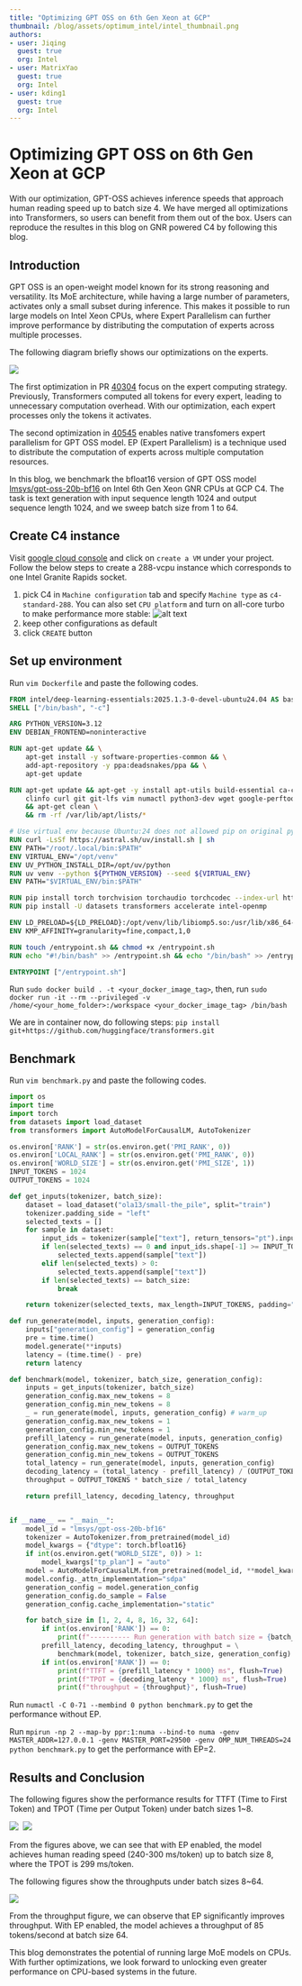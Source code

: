 ```yaml
---
title: "Optimizing GPT OSS on 6th Gen Xeon at GCP"
thumbnail: /blog/assets/optimum_intel/intel_thumbnail.png
authors:
- user: Jiqing
  guest: true
  org: Intel
- user: MatrixYao
  guest: true
  org: Intel
- user: kding1
  guest: true
  org: Intel
---
```



# Optimizing GPT OSS on 6th Gen Xeon at GCP

With our optimization, GPT-OSS achieves inference speeds that approach human reading speed up to batch size 4. We have merged all optimizations into Transformers, so users can benefit from them out of the box. Users can reproduce the resultes in this blog on GNR powered C4 by following this blog.


## Introduction

GPT OSS is an open-weight model known for its strong reasoning and versatility. Its MoE architecture, while having a large number of parameters, activates only a small subset during inference. This makes it possible to run large models on Intel Xeon CPUs, where Expert Parallelism can further improve performance by distributing the computation of experts across multiple processes.

The following diagram briefly shows our optimizations on the experts.

<kbd>
  <img src="assets/gpt-oss-on-intel-xeon/expert_parallelism.png">
</kbd>

The first optimization in PR [40304](https://github.com/huggingface/transformers/pull/40304) focus on the expert computing strategy. Previously, Transformers computed all tokens for every expert, leading to unnecessary computation overhead. With our optimization, each expert processes only the tokens it activates.

The second optimization in [40545](https://github.com/huggingface/transformers/pull/40545) enables native transfomers expert parallelism for GPT OSS model. EP (Expert Parallelism) is a technique used to distribute the computation of experts across multiple computation resources.

In this blog, we benchmark the bfloat16 version of GPT OSS model [lmsys/gpt-oss-20b-bf16](https://huggingface.co/lmsys/gpt-oss-20b-bf16) on Intel 6th Gen Xeon GNR CPUs at GCP C4. The task is text generation with input sequence length 1024 and output sequence length 1024, and we sweep batch size from 1 to 64.


## Create C4 instance
Visit [google cloud console](https://console.cloud.google.com/) and click on `create a VM` under your project. Follow the below steps to create a 288-vcpu instance which corresponds to one Intel Granite Rapids socket.

1. pick C4 in `Machine configuration` tab and specify `Machine type` as `c4-standard-288`. You can also set `CPU platform` and turn on all-core turbo to make performance more stable:
   ![alt text](assets/gpt-oss-on-intel-xeon/gnr.png)
2. keep other configurations as default
3. click `CREATE` button


## Set up environment
Run `vim Dockerfile` and paste the following codes.

```dockerfile
FROM intel/deep-learning-essentials:2025.1.3-0-devel-ubuntu24.04 AS base
SHELL ["/bin/bash", "-c"]

ARG PYTHON_VERSION=3.12
ENV DEBIAN_FRONTEND=noninteractive

RUN apt-get update && \
    apt-get install -y software-properties-common && \
    add-apt-repository -y ppa:deadsnakes/ppa && \
    apt-get update

RUN apt-get update && apt-get -y install apt-utils build-essential ca-certificates \
    clinfo curl git git-lfs vim numactl python3-dev wget google-perftools \
    && apt-get clean \
    && rm -rf /var/lib/apt/lists/*

# Use virtual env because Ubuntu:24 does not allowed pip on original python
RUN curl -LsSf https://astral.sh/uv/install.sh | sh
ENV PATH="/root/.local/bin:$PATH"
ENV VIRTUAL_ENV="/opt/venv"
ENV UV_PYTHON_INSTALL_DIR=/opt/uv/python
RUN uv venv --python ${PYTHON_VERSION} --seed ${VIRTUAL_ENV}
ENV PATH="$VIRTUAL_ENV/bin:$PATH"

RUN pip install torch torchvision torchaudio torchcodec --index-url https://download.pytorch.org/whl/cpu --no-cache-dir
RUN pip install -U datasets transformers accelerate intel-openmp

ENV LD_PRELOAD=${LD_PRELOAD}:/opt/venv/lib/libiomp5.so:/usr/lib/x86_64-linux-gnu/libtcmalloc.so.4
ENV KMP_AFFINITY=granularity=fine,compact,1,0

RUN touch /entrypoint.sh && chmod +x /entrypoint.sh
RUN echo "#!/bin/bash" >> /entrypoint.sh && echo "/bin/bash" >> /entrypoint.sh

ENTRYPOINT ["/entrypoint.sh"]
```

Run `sudo docker build . -t <your_docker_image_tag>`, then, run `sudo docker run -it --rm --privileged -v /home/<your_home_folder>:/workspace <your_docker_image_tag> /bin/bash`

We are in container now, do following steps:
`pip install git+https://github.com/huggingface/transformers.git`


## Benchmark

Run `vim benchmark.py` and paste the following codes.

```python
import os
import time
import torch
from datasets import load_dataset
from transformers import AutoModelForCausalLM, AutoTokenizer

os.environ['RANK'] = str(os.environ.get('PMI_RANK', 0))
os.environ['LOCAL_RANK'] = str(os.environ.get('PMI_RANK', 0))
os.environ['WORLD_SIZE'] = str(os.environ.get('PMI_SIZE', 1))
INPUT_TOKENS = 1024
OUTPUT_TOKENS = 1024

def get_inputs(tokenizer, batch_size):
    dataset = load_dataset("ola13/small-the_pile", split="train")
    tokenizer.padding_side = "left"
    selected_texts = []
    for sample in dataset:
        input_ids = tokenizer(sample["text"], return_tensors="pt").input_ids
        if len(selected_texts) == 0 and input_ids.shape[-1] >= INPUT_TOKENS:
            selected_texts.append(sample["text"])
        elif len(selected_texts) > 0:
            selected_texts.append(sample["text"])
        if len(selected_texts) == batch_size:
            break

    return tokenizer(selected_texts, max_length=INPUT_TOKENS, padding="max_length", truncation=True, return_tensors="pt")

def run_generate(model, inputs, generation_config):
    inputs["generation_config"] = generation_config
    pre = time.time()
    model.generate(**inputs)
    latency = (time.time() - pre)
    return latency

def benchmark(model, tokenizer, batch_size, generation_config):
    inputs = get_inputs(tokenizer, batch_size)
    generation_config.max_new_tokens = 8
    generation_config.min_new_tokens = 8
    _ = run_generate(model, inputs, generation_config) # warm_up
    generation_config.max_new_tokens = 1
    generation_config.min_new_tokens = 1
    prefill_latency = run_generate(model, inputs, generation_config)
    generation_config.max_new_tokens = OUTPUT_TOKENS
    generation_config.min_new_tokens = OUTPUT_TOKENS
    total_latency = run_generate(model, inputs, generation_config)
    decoding_latency = (total_latency - prefill_latency) / (OUTPUT_TOKENS - 1)
    throughput = OUTPUT_TOKENS * batch_size / total_latency

    return prefill_latency, decoding_latency, throughput


if __name__ == "__main__":
    model_id = "lmsys/gpt-oss-20b-bf16"
    tokenizer = AutoTokenizer.from_pretrained(model_id)
    model_kwargs = {"dtype": torch.bfloat16}
    if int(os.environ.get("WORLD_SIZE", 0)) > 1:
        model_kwargs["tp_plan"] = "auto"
    model = AutoModelForCausalLM.from_pretrained(model_id, **model_kwargs)
    model.config._attn_implementation="sdpa"
    generation_config = model.generation_config
    generation_config.do_sample = False
    generation_config.cache_implementation="static"

    for batch_size in [1, 2, 4, 8, 16, 32, 64]:
        if int(os.environ['RANK']) == 0:
            print(f"---------- Run generation with batch size = {batch_size} ----------", flush=True)
        prefill_latency, decoding_latency, throughput = \
            benchmark(model, tokenizer, batch_size, generation_config)
        if int(os.environ['RANK']) == 0:
            print(f"TTFT = {prefill_latency * 1000} ms", flush=True)
            print(f"TPOT = {decoding_latency * 1000} ms", flush=True)
            print(f"throughput = {throughput}", flush=True)
```

Run `numactl -C 0-71 --membind 0 python benchmark.py` to get the performance without EP.

Run `mpirun -np 2 --map-by ppr:1:numa --bind-to numa -genv MASTER_ADDR=127.0.0.1 -genv MASTER_PORT=29500 -genv OMP_NUM_THREADS=24 python benchmark.py` to get the performance with EP=2.


## Results and Conclusion

The following figures show the performance results for TTFT (Time to First Token) and TPOT (Time per Output Token) under batch sizes 1~8.

<kbd>
  <img src="assets/gpt-oss-on-intel-xeon/TTFT-gpt-oss.png">
</kbd>

<kbd>
  <img src="assets/gpt-oss-on-intel-xeon/TPOT-gpt-oss.png">
</kbd>

From the figures above, we can see that with EP enabled, the model achieves human reading speed (240-300 ms/token) up to batch size 8, where the TPOT is 299 ms/token.

The following figures show the throughputs under batch sizes 8~64.

<kbd>
  <img src="assets/gpt-oss-on-intel-xeon/throughput-gpt-oss.png">
</kbd>

From the throughput figure, we can observe that EP significantly improves throughput. With EP enabled, the model achieves a throughput of 85 tokens/second at batch size 64.

This blog demonstrates the potential of running large MoE models on CPUs. With further optimizations, we look forward to unlocking even greater performance on CPU-based systems in the future.
